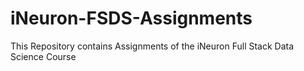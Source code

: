 # iNeuron-FSDS-Assignments
This Repository contains Assignments of the iNeuron Full Stack Data Science Course
